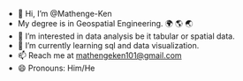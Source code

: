 - 👋 Hi, I’m @Mathenge-Ken
-  My degree is in Geospatial Engineering. :earth_africa:
:earth_americas:
:earth_asia:
- 👀 I’m interested in data analysis be it tabular or spatial data.
- 🌱 I’m currently learning sql and data visualization.
- 📫 Reach me at mathengeken101@gmail.com
- 😄 Pronouns: Him/He
